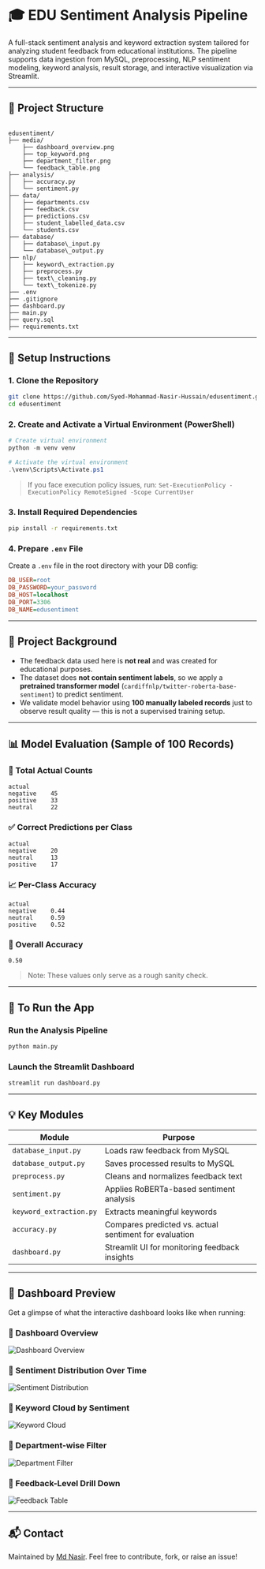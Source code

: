 # 🎓 EDU Sentiment Analysis Pipeline

A full-stack sentiment analysis and keyword extraction system tailored for analyzing student feedback from educational institutions. The pipeline supports data ingestion from MySQL, preprocessing, NLP sentiment modeling, keyword analysis, result storage, and interactive visualization via Streamlit.

---

## 📁 Project Structure

```

edusentiment/
├── media/
    ├── dashboard_overview.png
    ├── top_keyword.png
    ├── department_filter.png
    └── feedback_table.png
├── analysis/
│   ├── accuracy.py
│   └── sentiment.py
├── data/
│   ├── departments.csv
│   ├── feedback.csv
│   ├── predictions.csv
│   ├── student_labelled_data.csv
│   └── students.csv
├── database/
│   ├── database\_input.py
│   └── database\_output.py
├── nlp/
│   ├── keyword\_extraction.py
│   ├── preprocess.py
│   ├── text\_cleaning.py
│   └── text\_tokenize.py
├── .env
├── .gitignore
├── dashboard.py
├── main.py
├── query.sql
├── requirements.txt

````

---

## 🔧 Setup Instructions

### 1. Clone the Repository
```bash
git clone https://github.com/Syed-Mohammad-Nasir-Hussain/edusentiment.git
cd edusentiment
````

### 2. Create and Activate a Virtual Environment (PowerShell)

```powershell
# Create virtual environment
python -m venv venv

# Activate the virtual environment
.\venv\Scripts\Activate.ps1
```

> If you face execution policy issues, run:
> `Set-ExecutionPolicy -ExecutionPolicy RemoteSigned -Scope CurrentUser`

### 3. Install Required Dependencies

```bash
pip install -r requirements.txt
```

### 4. Prepare `.env` File

Create a `.env` file in the root directory with your DB config:

```ini
DB_USER=root
DB_PASSWORD=your_password
DB_HOST=localhost
DB_PORT=3306
DB_NAME=edusentiment
```

---

## 🧠 Project Background

* The feedback data used here is **not real** and was created for educational purposes.
* The dataset does **not contain sentiment labels**, so we apply a **pretrained transformer model** (`cardiffnlp/twitter-roberta-base-sentiment`) to predict sentiment.
* We validate model behavior using **100 manually labeled records** just to observe result quality — this is not a supervised training setup.

---

## 📊 Model Evaluation (Sample of 100 Records)

### 🔢 Total Actual Counts

```
actual
negative    45
positive    33
neutral     22
```

### ✅ Correct Predictions per Class

```
actual
negative    20
neutral     13
positive    17
```

### 📈 Per-Class Accuracy

```
actual
negative    0.44
neutral     0.59
positive    0.52
```

### 🧮 Overall Accuracy

```
0.50
```

> Note: These values only serve as a rough sanity check.

---

## 🚀 To Run the App

### Run the Analysis Pipeline

```bash
python main.py
```

### Launch the Streamlit Dashboard

```bash
streamlit run dashboard.py
```

---

## 💡 Key Modules

| Module                  | Purpose                                                |
| ----------------------- | ------------------------------------------------------ |
| `database_input.py`     | Loads raw feedback from MySQL                          |
| `database_output.py`    | Saves processed results to MySQL                       |
| `preprocess.py`         | Cleans and normalizes feedback text                    |
| `sentiment.py`          | Applies RoBERTa-based sentiment analysis               |
| `keyword_extraction.py` | Extracts meaningful keywords                           |
| `accuracy.py`           | Compares predicted vs. actual sentiment for evaluation |
| `dashboard.py`          | Streamlit UI for monitoring feedback insights          |

---

## 📸 Dashboard Preview

Get a glimpse of what the interactive dashboard looks like when running:

### 🔹 Dashboard Overview
![Dashboard Overview](media/dashboard_overview.png)

### 🔹 Sentiment Distribution Over Time
![Sentiment Distribution](media/sentiment_distribution.png)

### 🔹 Keyword Cloud by Sentiment
![Keyword Cloud](media/top_keywords.png)

### 🔹 Department-wise Filter
![Department Filter](media/department_filter.png)

### 🔹 Feedback-Level Drill Down
![Feedback Table](media/feedback_table.png)

---
## 📬 Contact

Maintained by [Md Nasir](mailto:mdnasir020396@gmail.com).
Feel free to contribute, fork, or raise an issue!
